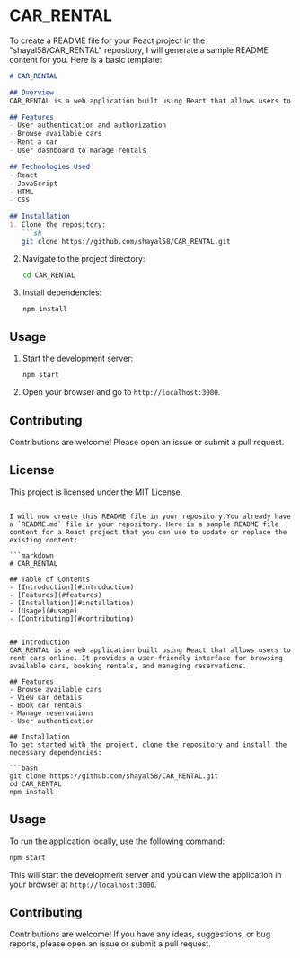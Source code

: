 
# CAR_RENTAL
To create a README file for your React project in the "shayal58/CAR_RENTAL" repository, I will generate a sample README content for you. Here is a basic template:

```markdown
# CAR_RENTAL

## Overview
CAR_RENTAL is a web application built using React that allows users to rent cars conveniently.

## Features
- User authentication and authorization
- Browse available cars
- Rent a car
- User dashboard to manage rentals

## Technologies Used
- React
- JavaScript
- HTML
- CSS

## Installation
1. Clone the repository:
   ```sh
   git clone https://github.com/shayal58/CAR_RENTAL.git
   ```
2. Navigate to the project directory:
   ```sh
   cd CAR_RENTAL
   ```
3. Install dependencies:
   ```sh
   npm install
   ```

## Usage
1. Start the development server:
   ```sh
   npm start
   ```
2. Open your browser and go to `http://localhost:3000`.

## Contributing
Contributions are welcome! Please open an issue or submit a pull request.

## License
This project is licensed under the MIT License.
```

I will now create this README file in your repository.You already have a `README.md` file in your repository. Here is a sample README file content for a React project that you can use to update or replace the existing content:

```markdown
# CAR_RENTAL

## Table of Contents
- [Introduction](#introduction)
- [Features](#features)
- [Installation](#installation)
- [Usage](#usage)
- [Contributing](#contributing)


## Introduction
CAR_RENTAL is a web application built using React that allows users to rent cars online. It provides a user-friendly interface for browsing available cars, booking rentals, and managing reservations.

## Features
- Browse available cars
- View car details
- Book car rentals
- Manage reservations
- User authentication

## Installation
To get started with the project, clone the repository and install the necessary dependencies:

```bash
git clone https://github.com/shayal58/CAR_RENTAL.git
cd CAR_RENTAL
npm install
```

## Usage
To run the application locally, use the following command:

```bash
npm start
```

This will start the development server and you can view the application in your browser at `http://localhost:3000`.

## Contributing
Contributions are welcome! If you have any ideas, suggestions, or bug reports, please open an issue or submit a pull request.




